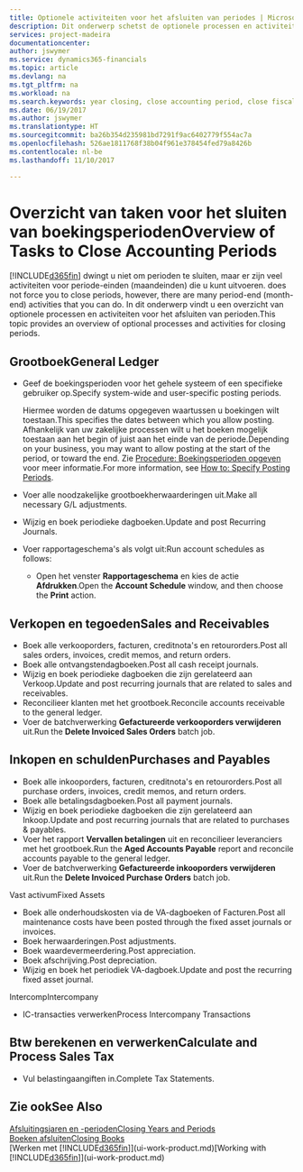 ```yaml
---
title: Optionele activiteiten voor het afsluiten van periodes | Microsoft Docs
description: Dit onderwerp schetst de optionele processen en activiteiten voor het sluiten van boekingsperioden in Dynamics 365.
services: project-madeira
documentationcenter: 
author: jswymer
ms.service: dynamics365-financials
ms.topic: article
ms.devlang: na
ms.tgt_pltfrm: na
ms.workload: na
ms.search.keywords: year closing, close accounting period, close fiscal year, aging, creditor payments, vendor payments
ms.date: 06/19/2017
ms.author: jswymer
ms.translationtype: HT
ms.sourcegitcommit: ba26b354d235981bd7291f9ac6402779f554ac7a
ms.openlocfilehash: 526ae1811768f38b04f961e378454fed79a8426b
ms.contentlocale: nl-be
ms.lasthandoff: 11/10/2017

---
```

# <a name="overview-of-tasks-to-close-accounting-periods"></a><span data-ttu-id="437e4-103">Overzicht van taken voor het sluiten van boekingsperioden</span><span class="sxs-lookup"><span data-stu-id="437e4-103">Overview of Tasks to Close Accounting Periods</span></span>
[!INCLUDE[d365fin](includes/d365fin_md.md)]<span data-ttu-id="437e4-104"> dwingt u niet om perioden te sluiten, maar er zijn veel activiteiten voor periode-einden (maandeinden) die u kunt uitvoeren.</span><span class="sxs-lookup"><span data-stu-id="437e4-104"> does not force you to close periods, however, there are many period-end (month-end) activities that you can do.</span></span> <span data-ttu-id="437e4-105">In dit onderwerp vindt u een overzicht van optionele processen en activiteiten voor het afsluiten van perioden.</span><span class="sxs-lookup"><span data-stu-id="437e4-105">This topic provides an overview of optional processes and activities for closing periods.</span></span>  

## <a name="general-ledger"></a><span data-ttu-id="437e4-106">Grootboek</span><span class="sxs-lookup"><span data-stu-id="437e4-106">General Ledger</span></span>
* <span data-ttu-id="437e4-107">Geef de boekingsperioden voor het gehele systeem of een specifieke gebruiker op.</span><span class="sxs-lookup"><span data-stu-id="437e4-107">Specify system-wide and user-specific posting periods.</span></span>  

    <span data-ttu-id="437e4-108">Hiermee worden de datums opgegeven waartussen u boekingen wilt toestaan.</span><span class="sxs-lookup"><span data-stu-id="437e4-108">This specifies the dates between which you allow posting.</span></span> <span data-ttu-id="437e4-109">Afhankelijk van uw zakelijke processen wilt u het boeken mogelijk toestaan aan het begin of juist aan het einde van de periode.</span><span class="sxs-lookup"><span data-stu-id="437e4-109">Depending on your business, you may want to allow posting at the start of the period, or toward the end.</span></span> <span data-ttu-id="437e4-110">Zie [Procedure: Boekingsperioden opgeven](finance-how-specify-posting-periods.md) voor meer informatie.</span><span class="sxs-lookup"><span data-stu-id="437e4-110">For more information, see [How to: Specify Posting Periods](finance-how-specify-posting-periods.md).</span></span>  
* <span data-ttu-id="437e4-111">Voer alle noodzakelijke grootboekherwaarderingen uit.</span><span class="sxs-lookup"><span data-stu-id="437e4-111">Make all necessary G/L adjustments.</span></span>  
* <span data-ttu-id="437e4-112">Wijzig en boek periodieke dagboeken.</span><span class="sxs-lookup"><span data-stu-id="437e4-112">Update and post Recurring Journals.</span></span>  
  <!--* Process Consolidations-->
* <span data-ttu-id="437e4-113">Voer rapportageschema's als volgt uit:</span><span class="sxs-lookup"><span data-stu-id="437e4-113">Run account schedules as follows:</span></span>  
  * <span data-ttu-id="437e4-114">Open het venster **Rapportageschema** en kies de actie **Afdrukken**.</span><span class="sxs-lookup"><span data-stu-id="437e4-114">Open the **Account Schedule** window, and then choose the **Print** action.</span></span>  

## <a name="sales-and-receivables"></a><span data-ttu-id="437e4-115">Verkopen en tegoeden</span><span class="sxs-lookup"><span data-stu-id="437e4-115">Sales and Receivables</span></span>
* <span data-ttu-id="437e4-116">Boek alle verkooporders, facturen, creditnota's en retourorders.</span><span class="sxs-lookup"><span data-stu-id="437e4-116">Post all sales orders, invoices, credit memos, and return orders.</span></span>  
* <span data-ttu-id="437e4-117">Boek alle ontvangstendagboeken.</span><span class="sxs-lookup"><span data-stu-id="437e4-117">Post all cash receipt journals.</span></span>  
* <span data-ttu-id="437e4-118">Wijzig en boek periodieke dagboeken die zijn gerelateerd aan Verkoop.</span><span class="sxs-lookup"><span data-stu-id="437e4-118">Update and post recurring journals that are related to sales and receivables.</span></span>  
* <span data-ttu-id="437e4-119">Reconcilieer klanten met het grootboek.</span><span class="sxs-lookup"><span data-stu-id="437e4-119">Reconcile accounts receivable to the general ledger.</span></span>  
* <span data-ttu-id="437e4-120">Voer de batchverwerking **Gefactureerde verkooporders verwijderen** uit.</span><span class="sxs-lookup"><span data-stu-id="437e4-120">Run the **Delete Invoiced Sales Orders** batch job.</span></span>  

## <a name="purchases-and-payables"></a><span data-ttu-id="437e4-121">Inkopen en schulden</span><span class="sxs-lookup"><span data-stu-id="437e4-121">Purchases and Payables</span></span>
* <span data-ttu-id="437e4-122">Boek alle inkooporders, facturen, creditnota's en retourorders.</span><span class="sxs-lookup"><span data-stu-id="437e4-122">Post all purchase orders, invoices, credit memos, and return orders.</span></span>  
* <span data-ttu-id="437e4-123">Boek alle betalingsdagboeken.</span><span class="sxs-lookup"><span data-stu-id="437e4-123">Post all payment journals.</span></span>  
* <span data-ttu-id="437e4-124">Wijzig en boek periodieke dagboeken die zijn gerelateerd aan Inkoop.</span><span class="sxs-lookup"><span data-stu-id="437e4-124">Update and post recurring journals that are related to purchases & payables.</span></span>  
* <span data-ttu-id="437e4-125">Voer het rapport **Vervallen betalingen** uit en reconcilieer leveranciers met het grootboek.</span><span class="sxs-lookup"><span data-stu-id="437e4-125">Run the **Aged Accounts Payable** report and reconcile accounts payable to the general ledger.</span></span>  
* <span data-ttu-id="437e4-126">Voer de batchverwerking **Gefactureerde inkooporders verwijderen** uit.</span><span class="sxs-lookup"><span data-stu-id="437e4-126">Run the **Delete Invoiced Purchase Orders** batch job.</span></span>  

<span data-ttu-id="437e4-127">Vast activum</span><span class="sxs-lookup"><span data-stu-id="437e4-127">Fixed Assets</span></span>
* <span data-ttu-id="437e4-128">Boek alle onderhoudskosten via de VA-dagboeken of Facturen.</span><span class="sxs-lookup"><span data-stu-id="437e4-128">Post all maintenance costs have been posted through the fixed asset journals or invoices.</span></span>
* <span data-ttu-id="437e4-129">Boek herwaarderingen.</span><span class="sxs-lookup"><span data-stu-id="437e4-129">Post adjustments.</span></span>
* <span data-ttu-id="437e4-130">Boek waardevermeerdering.</span><span class="sxs-lookup"><span data-stu-id="437e4-130">Post appreciation.</span></span>
* <span data-ttu-id="437e4-131">Boek afschrijving.</span><span class="sxs-lookup"><span data-stu-id="437e4-131">Post depreciation.</span></span>
* <span data-ttu-id="437e4-132">Wijzig en boek het periodiek VA-dagboek.</span><span class="sxs-lookup"><span data-stu-id="437e4-132">Update and post the recurring fixed asset journal.</span></span>

<span data-ttu-id="437e4-133">Intercomp</span><span class="sxs-lookup"><span data-stu-id="437e4-133">Intercompany</span></span>
* <span data-ttu-id="437e4-134">IC-transacties verwerken</span><span class="sxs-lookup"><span data-stu-id="437e4-134">Process Intercompany Transactions</span></span>

## <a name="calculate-and-process-sales-tax"></a><span data-ttu-id="437e4-135">Btw berekenen en verwerken</span><span class="sxs-lookup"><span data-stu-id="437e4-135">Calculate and Process Sales Tax</span></span>
* <span data-ttu-id="437e4-136">Vul belastingaangiften in.</span><span class="sxs-lookup"><span data-stu-id="437e4-136">Complete Tax Statements.</span></span>  

## <a name="see-also"></a><span data-ttu-id="437e4-137">Zie ook</span><span class="sxs-lookup"><span data-stu-id="437e4-137">See Also</span></span>
[<span data-ttu-id="437e4-138">Afsluitingsjaren en -perioden</span><span class="sxs-lookup"><span data-stu-id="437e4-138">Closing Years and Periods</span></span>](year-close-years-periods.md)  
[<span data-ttu-id="437e4-139">Boeken afsluiten</span><span class="sxs-lookup"><span data-stu-id="437e4-139">Closing Books</span></span>](year-close-books.md)  
<span data-ttu-id="437e4-140">[Werken met [!INCLUDE[d365fin](includes/d365fin_md.md)]](ui-work-product.md)</span><span class="sxs-lookup"><span data-stu-id="437e4-140">[Working with [!INCLUDE[d365fin](includes/d365fin_md.md)]](ui-work-product.md)</span></span>

